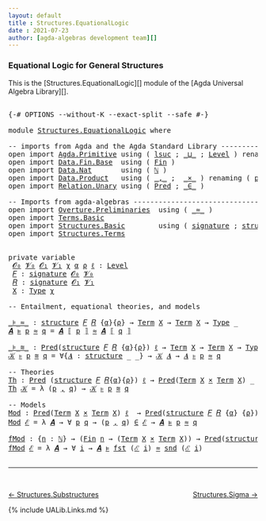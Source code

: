 ```yaml
---
layout: default
title : Structures.EquationalLogic
date : 2021-07-23
author: [agda-algebras development team][]
---
```


### <a id="equational-logic-for-general-structures">Equational Logic for General Structures</a>

This is the [Structures.EquationalLogic][] module of the [Agda Universal Algebra Library][].

<pre class="Agda">

<a id="327" class="Symbol">{-#</a> <a id="331" class="Keyword">OPTIONS</a> <a id="339" class="Pragma">--without-K</a> <a id="351" class="Pragma">--exact-split</a> <a id="365" class="Pragma">--safe</a> <a id="372" class="Symbol">#-}</a>

<a id="377" class="Keyword">module</a> <a id="384" href="Structures.EquationalLogic.html" class="Module">Structures.EquationalLogic</a> <a id="411" class="Keyword">where</a>

<a id="418" class="Comment">-- imports from Agda and the Agda Standard Library -------------------------------------------</a>
<a id="513" class="Keyword">open</a> <a id="518" class="Keyword">import</a> <a id="525" href="Agda.Primitive.html" class="Module">Agda.Primitive</a> <a id="540" class="Keyword">using</a> <a id="546" class="Symbol">(</a> <a id="548" href="Agda.Primitive.html#780" class="Primitive">lsuc</a> <a id="553" class="Symbol">;</a> <a id="555" href="Agda.Primitive.html#810" class="Primitive Operator">_⊔_</a> <a id="559" class="Symbol">;</a> <a id="561" href="Agda.Primitive.html#597" class="Postulate">Level</a> <a id="567" class="Symbol">)</a> <a id="569" class="Keyword">renaming</a> <a id="578" class="Symbol">(</a> <a id="580" href="Agda.Primitive.html#326" class="Primitive">Set</a> <a id="584" class="Symbol">to</a> <a id="587" class="Primitive">Type</a> <a id="592" class="Symbol">)</a>
<a id="594" class="Keyword">open</a> <a id="599" class="Keyword">import</a> <a id="606" href="Data.Fin.Base.html" class="Module">Data.Fin.Base</a>  <a id="621" class="Keyword">using</a> <a id="627" class="Symbol">(</a> <a id="629" href="Data.Fin.Base.html#1126" class="Datatype">Fin</a> <a id="633" class="Symbol">)</a>
<a id="635" class="Keyword">open</a> <a id="640" class="Keyword">import</a> <a id="647" href="Data.Nat.html" class="Module">Data.Nat</a>       <a id="662" class="Keyword">using</a> <a id="668" class="Symbol">(</a> <a id="670" href="Agda.Builtin.Nat.html#192" class="Datatype">ℕ</a> <a id="672" class="Symbol">)</a>
<a id="674" class="Keyword">open</a> <a id="679" class="Keyword">import</a> <a id="686" href="Data.Product.html" class="Module">Data.Product</a>   <a id="701" class="Keyword">using</a> <a id="707" class="Symbol">(</a> <a id="709" href="Agda.Builtin.Sigma.html#236" class="InductiveConstructor Operator">_,_</a> <a id="713" class="Symbol">;</a>  <a id="716" href="Data.Product.html#1167" class="Function Operator">_×_</a> <a id="720" class="Symbol">)</a> <a id="722" class="Keyword">renaming</a> <a id="731" class="Symbol">(</a> <a id="733" href="Agda.Builtin.Sigma.html#252" class="Field">proj₁</a> <a id="739" class="Symbol">to</a> <a id="742" class="Field">fst</a> <a id="746" class="Symbol">;</a> <a id="748" href="Agda.Builtin.Sigma.html#264" class="Field">proj₂</a> <a id="754" class="Symbol">to</a> <a id="757" class="Field">snd</a> <a id="761" class="Symbol">)</a>
<a id="763" class="Keyword">open</a> <a id="768" class="Keyword">import</a> <a id="775" href="Relation.Unary.html" class="Module">Relation.Unary</a> <a id="790" class="Keyword">using</a> <a id="796" class="Symbol">(</a> <a id="798" href="Relation.Unary.html#1101" class="Function">Pred</a> <a id="803" class="Symbol">;</a> <a id="805" href="Relation.Unary.html#1523" class="Function Operator">_∈_</a> <a id="809" class="Symbol">)</a>

<a id="812" class="Comment">-- Imports from agda-algebras --------------------------------------</a>
<a id="881" class="Keyword">open</a> <a id="886" class="Keyword">import</a> <a id="893" href="Overture.Preliminaries.html" class="Module">Overture.Preliminaries</a>  <a id="917" class="Keyword">using</a> <a id="923" class="Symbol">(</a> <a id="925" href="Overture.Preliminaries.html#9333" class="Function Operator">_≈_</a> <a id="929" class="Symbol">)</a>
<a id="931" class="Keyword">open</a> <a id="936" class="Keyword">import</a> <a id="943" href="Terms.Basic.html" class="Module">Terms.Basic</a>
<a id="955" class="Keyword">open</a> <a id="960" class="Keyword">import</a> <a id="967" href="Structures.Basic.html" class="Module">Structures.Basic</a>        <a id="991" class="Keyword">using</a> <a id="997" class="Symbol">(</a> <a id="999" href="Structures.Basic.html#1258" class="Record">signature</a> <a id="1009" class="Symbol">;</a> <a id="1011" href="Structures.Basic.html#1592" class="Record">structure</a> <a id="1021" class="Symbol">;</a> <a id="1023" href="Structures.Basic.html#2224" class="Function Operator">_ᵒ_</a> <a id="1027" class="Symbol">)</a>
<a id="1029" class="Keyword">open</a> <a id="1034" class="Keyword">import</a> <a id="1041" href="Structures.Terms.html" class="Module">Structures.Terms</a>


<a id="1060" class="Keyword">private</a> <a id="1068" class="Keyword">variable</a>
 <a id="1078" href="Structures.EquationalLogic.html#1078" class="Generalizable">𝓞₀</a> <a id="1081" href="Structures.EquationalLogic.html#1081" class="Generalizable">𝓥₀</a> <a id="1084" href="Structures.EquationalLogic.html#1084" class="Generalizable">𝓞₁</a> <a id="1087" href="Structures.EquationalLogic.html#1087" class="Generalizable">𝓥₁</a> <a id="1090" href="Structures.EquationalLogic.html#1090" class="Generalizable">χ</a> <a id="1092" href="Structures.EquationalLogic.html#1092" class="Generalizable">α</a> <a id="1094" href="Structures.EquationalLogic.html#1094" class="Generalizable">ρ</a> <a id="1096" href="Structures.EquationalLogic.html#1096" class="Generalizable">ℓ</a> <a id="1098" class="Symbol">:</a> <a id="1100" href="Agda.Primitive.html#597" class="Postulate">Level</a>
 <a id="1107" href="Structures.EquationalLogic.html#1107" class="Generalizable">𝐹</a> <a id="1109" class="Symbol">:</a> <a id="1111" href="Structures.Basic.html#1258" class="Record">signature</a> <a id="1121" href="Structures.EquationalLogic.html#1078" class="Generalizable">𝓞₀</a> <a id="1124" href="Structures.EquationalLogic.html#1081" class="Generalizable">𝓥₀</a>
 <a id="1128" href="Structures.EquationalLogic.html#1128" class="Generalizable">𝑅</a> <a id="1130" class="Symbol">:</a> <a id="1132" href="Structures.Basic.html#1258" class="Record">signature</a> <a id="1142" href="Structures.EquationalLogic.html#1084" class="Generalizable">𝓞₁</a> <a id="1145" href="Structures.EquationalLogic.html#1087" class="Generalizable">𝓥₁</a>
 <a id="1149" href="Structures.EquationalLogic.html#1149" class="Generalizable">X</a> <a id="1151" class="Symbol">:</a> <a id="1153" href="Structures.EquationalLogic.html#587" class="Primitive">Type</a> <a id="1158" href="Structures.EquationalLogic.html#1090" class="Generalizable">χ</a>

<a id="1161" class="Comment">-- Entailment, equational theories, and models</a>

<a id="_⊧_≈_"></a><a id="1209" href="Structures.EquationalLogic.html#1209" class="Function Operator">_⊧_≈_</a> <a id="1215" class="Symbol">:</a> <a id="1217" href="Structures.Basic.html#1592" class="Record">structure</a> <a id="1227" href="Structures.EquationalLogic.html#1107" class="Generalizable">𝐹</a> <a id="1229" href="Structures.EquationalLogic.html#1128" class="Generalizable">𝑅</a> <a id="1231" class="Symbol">{</a><a id="1232" href="Structures.EquationalLogic.html#1092" class="Generalizable">α</a><a id="1233" class="Symbol">}{</a><a id="1235" href="Structures.EquationalLogic.html#1094" class="Generalizable">ρ</a><a id="1236" class="Symbol">}</a> <a id="1238" class="Symbol">→</a> <a id="1240" href="Terms.Basic.html#1853" class="Datatype">Term</a> <a id="1245" href="Structures.EquationalLogic.html#1149" class="Generalizable">X</a> <a id="1247" class="Symbol">→</a> <a id="1249" href="Terms.Basic.html#1853" class="Datatype">Term</a> <a id="1254" href="Structures.EquationalLogic.html#1149" class="Generalizable">X</a> <a id="1256" class="Symbol">→</a> <a id="1258" href="Structures.EquationalLogic.html#587" class="Primitive">Type</a> <a id="1263" class="Symbol">_</a>
<a id="1265" href="Structures.EquationalLogic.html#1265" class="Bound">𝑨</a> <a id="1267" href="Structures.EquationalLogic.html#1209" class="Function Operator">⊧</a> <a id="1269" href="Structures.EquationalLogic.html#1269" class="Bound">p</a> <a id="1271" href="Structures.EquationalLogic.html#1209" class="Function Operator">≈</a> <a id="1273" href="Structures.EquationalLogic.html#1273" class="Bound">q</a> <a id="1275" class="Symbol">=</a> <a id="1277" href="Structures.EquationalLogic.html#1265" class="Bound">𝑨</a> <a id="1279" href="Structures.Terms.html#1394" class="Function Operator">⟦</a> <a id="1281" href="Structures.EquationalLogic.html#1269" class="Bound">p</a> <a id="1283" href="Structures.Terms.html#1394" class="Function Operator">⟧</a> <a id="1285" href="Overture.Preliminaries.html#9333" class="Function Operator">≈</a> <a id="1287" href="Structures.EquationalLogic.html#1265" class="Bound">𝑨</a> <a id="1289" href="Structures.Terms.html#1394" class="Function Operator">⟦</a> <a id="1291" href="Structures.EquationalLogic.html#1273" class="Bound">q</a> <a id="1293" href="Structures.Terms.html#1394" class="Function Operator">⟧</a>

<a id="_⊧_≋_"></a><a id="1296" href="Structures.EquationalLogic.html#1296" class="Function Operator">_⊧_≋_</a> <a id="1302" class="Symbol">:</a> <a id="1304" href="Relation.Unary.html#1101" class="Function">Pred</a><a id="1308" class="Symbol">(</a><a id="1309" href="Structures.Basic.html#1592" class="Record">structure</a> <a id="1319" href="Structures.EquationalLogic.html#1107" class="Generalizable">𝐹</a> <a id="1321" href="Structures.EquationalLogic.html#1128" class="Generalizable">𝑅</a> <a id="1323" class="Symbol">{</a><a id="1324" href="Structures.EquationalLogic.html#1092" class="Generalizable">α</a><a id="1325" class="Symbol">}{</a><a id="1327" href="Structures.EquationalLogic.html#1094" class="Generalizable">ρ</a><a id="1328" class="Symbol">})</a> <a id="1331" href="Structures.EquationalLogic.html#1096" class="Generalizable">ℓ</a> <a id="1333" class="Symbol">→</a> <a id="1335" href="Terms.Basic.html#1853" class="Datatype">Term</a> <a id="1340" href="Structures.EquationalLogic.html#1149" class="Generalizable">X</a> <a id="1342" class="Symbol">→</a> <a id="1344" href="Terms.Basic.html#1853" class="Datatype">Term</a> <a id="1349" href="Structures.EquationalLogic.html#1149" class="Generalizable">X</a> <a id="1351" class="Symbol">→</a> <a id="1353" href="Structures.EquationalLogic.html#587" class="Primitive">Type</a> <a id="1358" class="Symbol">_</a>
<a id="1360" href="Structures.EquationalLogic.html#1360" class="Bound">𝒦</a> <a id="1362" href="Structures.EquationalLogic.html#1296" class="Function Operator">⊧</a> <a id="1364" href="Structures.EquationalLogic.html#1364" class="Bound">p</a> <a id="1366" href="Structures.EquationalLogic.html#1296" class="Function Operator">≋</a> <a id="1368" href="Structures.EquationalLogic.html#1368" class="Bound">q</a> <a id="1370" class="Symbol">=</a> <a id="1372" class="Symbol">∀{</a><a id="1374" href="Structures.EquationalLogic.html#1374" class="Bound">𝑨</a> <a id="1376" class="Symbol">:</a> <a id="1378" href="Structures.Basic.html#1592" class="Record">structure</a> <a id="1388" class="Symbol">_</a> <a id="1390" class="Symbol">_}</a> <a id="1393" class="Symbol">→</a> <a id="1395" href="Structures.EquationalLogic.html#1360" class="Bound">𝒦</a> <a id="1397" href="Structures.EquationalLogic.html#1374" class="Bound">𝑨</a> <a id="1399" class="Symbol">→</a> <a id="1401" href="Structures.EquationalLogic.html#1374" class="Bound">𝑨</a> <a id="1403" href="Structures.EquationalLogic.html#1209" class="Function Operator">⊧</a> <a id="1405" href="Structures.EquationalLogic.html#1364" class="Bound">p</a> <a id="1407" href="Structures.EquationalLogic.html#1209" class="Function Operator">≈</a> <a id="1409" href="Structures.EquationalLogic.html#1368" class="Bound">q</a>

<a id="1412" class="Comment">-- Theories</a>
<a id="Th"></a><a id="1424" href="Structures.EquationalLogic.html#1424" class="Function">Th</a> <a id="1427" class="Symbol">:</a> <a id="1429" href="Relation.Unary.html#1101" class="Function">Pred</a> <a id="1434" class="Symbol">(</a><a id="1435" href="Structures.Basic.html#1592" class="Record">structure</a> <a id="1445" href="Structures.EquationalLogic.html#1107" class="Generalizable">𝐹</a> <a id="1447" href="Structures.EquationalLogic.html#1128" class="Generalizable">𝑅</a><a id="1448" class="Symbol">{</a><a id="1449" href="Structures.EquationalLogic.html#1092" class="Generalizable">α</a><a id="1450" class="Symbol">}{</a><a id="1452" href="Structures.EquationalLogic.html#1094" class="Generalizable">ρ</a><a id="1453" class="Symbol">})</a> <a id="1456" href="Structures.EquationalLogic.html#1096" class="Generalizable">ℓ</a> <a id="1458" class="Symbol">→</a> <a id="1460" href="Relation.Unary.html#1101" class="Function">Pred</a><a id="1464" class="Symbol">(</a><a id="1465" href="Terms.Basic.html#1853" class="Datatype">Term</a> <a id="1470" href="Structures.EquationalLogic.html#1149" class="Generalizable">X</a> <a id="1472" href="Data.Product.html#1167" class="Function Operator">×</a> <a id="1474" href="Terms.Basic.html#1853" class="Datatype">Term</a> <a id="1479" href="Structures.EquationalLogic.html#1149" class="Generalizable">X</a><a id="1480" class="Symbol">)</a> <a id="1482" class="Symbol">_</a> <a id="1484" class="Comment">-- (ℓ₁ ⊔ χ)</a>
<a id="1496" href="Structures.EquationalLogic.html#1424" class="Function">Th</a> <a id="1499" href="Structures.EquationalLogic.html#1499" class="Bound">𝒦</a> <a id="1501" class="Symbol">=</a> <a id="1503" class="Symbol">λ</a> <a id="1505" class="Symbol">(</a><a id="1506" href="Structures.EquationalLogic.html#1506" class="Bound">p</a> <a id="1508" href="Agda.Builtin.Sigma.html#236" class="InductiveConstructor Operator">,</a> <a id="1510" href="Structures.EquationalLogic.html#1510" class="Bound">q</a><a id="1511" class="Symbol">)</a> <a id="1513" class="Symbol">→</a> <a id="1515" href="Structures.EquationalLogic.html#1499" class="Bound">𝒦</a> <a id="1517" href="Structures.EquationalLogic.html#1296" class="Function Operator">⊧</a> <a id="1519" href="Structures.EquationalLogic.html#1506" class="Bound">p</a> <a id="1521" href="Structures.EquationalLogic.html#1296" class="Function Operator">≋</a> <a id="1523" href="Structures.EquationalLogic.html#1510" class="Bound">q</a>

<a id="1526" class="Comment">-- Models</a>
<a id="Mod"></a><a id="1536" href="Structures.EquationalLogic.html#1536" class="Function">Mod</a> <a id="1540" class="Symbol">:</a> <a id="1542" href="Relation.Unary.html#1101" class="Function">Pred</a><a id="1546" class="Symbol">(</a><a id="1547" href="Terms.Basic.html#1853" class="Datatype">Term</a> <a id="1552" href="Structures.EquationalLogic.html#1149" class="Generalizable">X</a> <a id="1554" href="Data.Product.html#1167" class="Function Operator">×</a> <a id="1556" href="Terms.Basic.html#1853" class="Datatype">Term</a> <a id="1561" href="Structures.EquationalLogic.html#1149" class="Generalizable">X</a><a id="1562" class="Symbol">)</a> <a id="1564" href="Structures.EquationalLogic.html#1096" class="Generalizable">ℓ</a>  <a id="1567" class="Symbol">→</a> <a id="1569" href="Relation.Unary.html#1101" class="Function">Pred</a><a id="1573" class="Symbol">(</a><a id="1574" href="Structures.Basic.html#1592" class="Record">structure</a> <a id="1584" href="Structures.EquationalLogic.html#1107" class="Generalizable">𝐹</a> <a id="1586" href="Structures.EquationalLogic.html#1128" class="Generalizable">𝑅</a> <a id="1588" class="Symbol">{</a><a id="1589" href="Structures.EquationalLogic.html#1092" class="Generalizable">α</a><a id="1590" class="Symbol">}</a> <a id="1592" class="Symbol">{</a><a id="1593" href="Structures.EquationalLogic.html#1094" class="Generalizable">ρ</a><a id="1594" class="Symbol">})</a> <a id="1597" class="Symbol">_</a>  <a id="1600" class="Comment">-- (χ ⊔ ℓ₀)</a>
<a id="1612" href="Structures.EquationalLogic.html#1536" class="Function">Mod</a> <a id="1616" href="Structures.EquationalLogic.html#1616" class="Bound">ℰ</a> <a id="1618" class="Symbol">=</a> <a id="1620" class="Symbol">λ</a> <a id="1622" href="Structures.EquationalLogic.html#1622" class="Bound">𝑨</a> <a id="1624" class="Symbol">→</a> <a id="1626" class="Symbol">∀</a> <a id="1628" href="Structures.EquationalLogic.html#1628" class="Bound">p</a> <a id="1630" href="Structures.EquationalLogic.html#1630" class="Bound">q</a> <a id="1632" class="Symbol">→</a> <a id="1634" class="Symbol">(</a><a id="1635" href="Structures.EquationalLogic.html#1628" class="Bound">p</a> <a id="1637" href="Agda.Builtin.Sigma.html#236" class="InductiveConstructor Operator">,</a> <a id="1639" href="Structures.EquationalLogic.html#1630" class="Bound">q</a><a id="1640" class="Symbol">)</a> <a id="1642" href="Relation.Unary.html#1523" class="Function Operator">∈</a> <a id="1644" href="Structures.EquationalLogic.html#1616" class="Bound">ℰ</a> <a id="1646" class="Symbol">→</a> <a id="1648" href="Structures.EquationalLogic.html#1622" class="Bound">𝑨</a> <a id="1650" href="Structures.EquationalLogic.html#1209" class="Function Operator">⊧</a> <a id="1652" href="Structures.EquationalLogic.html#1628" class="Bound">p</a> <a id="1654" href="Structures.EquationalLogic.html#1209" class="Function Operator">≈</a> <a id="1656" href="Structures.EquationalLogic.html#1630" class="Bound">q</a>

<a id="fMod"></a><a id="1659" href="Structures.EquationalLogic.html#1659" class="Function">fMod</a> <a id="1664" class="Symbol">:</a> <a id="1666" class="Symbol">{</a><a id="1667" href="Structures.EquationalLogic.html#1667" class="Bound">n</a> <a id="1669" class="Symbol">:</a> <a id="1671" href="Agda.Builtin.Nat.html#192" class="Datatype">ℕ</a><a id="1672" class="Symbol">}</a> <a id="1674" class="Symbol">→</a> <a id="1676" class="Symbol">(</a><a id="1677" href="Data.Fin.Base.html#1126" class="Datatype">Fin</a> <a id="1681" href="Structures.EquationalLogic.html#1667" class="Bound">n</a> <a id="1683" class="Symbol">→</a> <a id="1685" class="Symbol">(</a><a id="1686" href="Terms.Basic.html#1853" class="Datatype">Term</a> <a id="1691" href="Structures.EquationalLogic.html#1149" class="Generalizable">X</a> <a id="1693" href="Data.Product.html#1167" class="Function Operator">×</a> <a id="1695" href="Terms.Basic.html#1853" class="Datatype">Term</a> <a id="1700" href="Structures.EquationalLogic.html#1149" class="Generalizable">X</a><a id="1701" class="Symbol">))</a> <a id="1704" class="Symbol">→</a> <a id="1706" href="Relation.Unary.html#1101" class="Function">Pred</a><a id="1710" class="Symbol">(</a><a id="1711" href="Structures.Basic.html#1592" class="Record">structure</a> <a id="1721" href="Structures.EquationalLogic.html#1107" class="Generalizable">𝐹</a> <a id="1723" href="Structures.EquationalLogic.html#1128" class="Generalizable">𝑅</a> <a id="1725" class="Symbol">{</a><a id="1726" href="Structures.EquationalLogic.html#1092" class="Generalizable">α</a><a id="1727" class="Symbol">}</a> <a id="1729" class="Symbol">{</a><a id="1730" href="Structures.EquationalLogic.html#1094" class="Generalizable">ρ</a><a id="1731" class="Symbol">})</a> <a id="1734" class="Symbol">_</a>
<a id="1736" href="Structures.EquationalLogic.html#1659" class="Function">fMod</a> <a id="1741" href="Structures.EquationalLogic.html#1741" class="Bound">ℰ</a> <a id="1743" class="Symbol">=</a> <a id="1745" class="Symbol">λ</a> <a id="1747" href="Structures.EquationalLogic.html#1747" class="Bound">𝑨</a> <a id="1749" class="Symbol">→</a> <a id="1751" class="Symbol">∀</a> <a id="1753" href="Structures.EquationalLogic.html#1753" class="Bound">i</a> <a id="1755" class="Symbol">→</a> <a id="1757" href="Structures.EquationalLogic.html#1747" class="Bound">𝑨</a> <a id="1759" href="Structures.EquationalLogic.html#1209" class="Function Operator">⊧</a> <a id="1761" href="Structures.EquationalLogic.html#742" class="Field">fst</a> <a id="1765" class="Symbol">(</a><a id="1766" href="Structures.EquationalLogic.html#1741" class="Bound">ℰ</a> <a id="1768" href="Structures.EquationalLogic.html#1753" class="Bound">i</a><a id="1769" class="Symbol">)</a> <a id="1771" href="Structures.EquationalLogic.html#1209" class="Function Operator">≈</a> <a id="1773" href="Structures.EquationalLogic.html#757" class="Field">snd</a> <a id="1777" class="Symbol">(</a><a id="1778" href="Structures.EquationalLogic.html#1741" class="Bound">ℰ</a> <a id="1780" href="Structures.EquationalLogic.html#1753" class="Bound">i</a><a id="1781" class="Symbol">)</a>

</pre>

--------------------------------

<br>

[← Structures.Substructures](Structures.Substructures.html)
<span style="float:right;">[Structures.Sigma →](Structures.Sigma.html)</span>



{% include UALib.Links.md %}

[agda-algebras development team]: https://github.com/ualib/agda-algebras#the-agda-algebras-development-team


